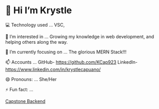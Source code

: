 # 👋 Hi I’m Krystle 

💻 Technology used ... VSC, 

👀 I’m interested in ... Growing my knowledge in web development, and helping others along the way.

🌱 I’m currently focusing on ... The glorious MERN Stack!!!

📫 Accounts ... GitHub- https://github.com/KCap923 LinkedIn- https://www.linkedin.com/in/krystlecapuano/

😄 Pronouns: ... She/Her

⚡ Fun fact: ... 

[Capstone Backend](https://github.com/KCap923/Capstone_Memorial_Backend)
